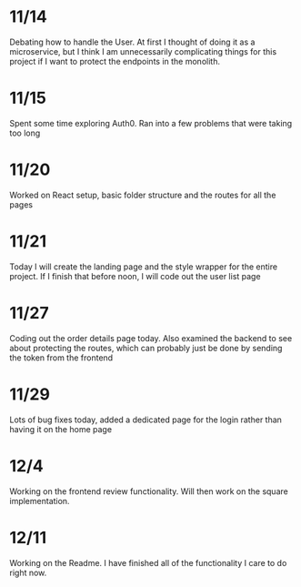 # 11/14

Debating how to handle the User. At first I thought of doing it as a microservice, but I think I am unnecessarily complicating things for this project if I want to protect the endpoints in the monolith.

# 11/15

Spent some time exploring Auth0. Ran into a few problems that were taking too long

# 11/20

Worked on React setup, basic folder structure and the routes for all the pages

# 11/21

Today I will create the landing page and the style wrapper for the entire project. If I finish that before noon, I will code out the user list page

# 11/27

Coding out the order details page today. Also examined the backend to see about protecting the routes, which can probably just be done by sending the token from the frontend

# 11/29

Lots of bug fixes today, added a dedicated page for the login rather than having it on the home page

# 12/4

Working on the frontend review functionality. Will then work on the square implementation.

# 12/11

Working on the Readme. I have finished all of the functionality I care to do right now.
